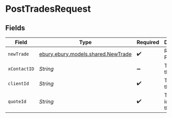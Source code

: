# PostTradesRequest


## Fields

| Field                                                                 | Type                                                                  | Required                                                              | Description                                                           |
| --------------------------------------------------------------------- | --------------------------------------------------------------------- | --------------------------------------------------------------------- | --------------------------------------------------------------------- |
| `newTrade`                                                            | [ebury.ebury.models.shared.NewTrade](../../models/shared/NewTrade.md) | :heavy_check_mark:                                                    | Request Payload                                                       |
| `xContactID`                                                          | *String*                                                              | :heavy_minus_sign:                                                    | The ID of the contact                                                 |
| `clientId`                                                            | *String*                                                              | :heavy_check_mark:                                                    | The ID of the client                                                  |
| `quoteId`                                                             | *String*                                                              | :heavy_check_mark:                                                    | The identifier of the quote                                           |